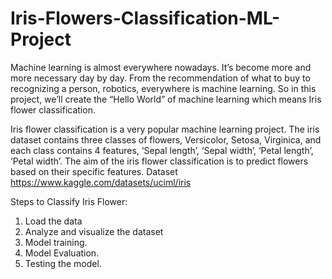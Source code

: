 # Iris-Flowers-Classification-ML-Project
Machine learning is almost everywhere nowadays. It’s become more and more necessary day by day. From the recommendation of what to buy to recognizing a person, robotics, everywhere is machine learning. So in this project, we’ll create the “Hello World” of machine learning which means Iris flower classification.

Iris flower classification is a very popular machine learning project. The iris dataset contains three classes of flowers, Versicolor, Setosa, Virginica, and each class contains 4 features, ‘Sepal length’, ‘Sepal width’, ‘Petal length’, ‘Petal width’. The aim of the iris flower classification is to predict flowers based on their specific features.
Dataset https://www.kaggle.com/datasets/uciml/iris

Steps to Classify Iris Flower:


1. Load the data
2. Analyze and visualize the dataset
3. Model training.
4. Model Evaluation.
5. Testing the model.

